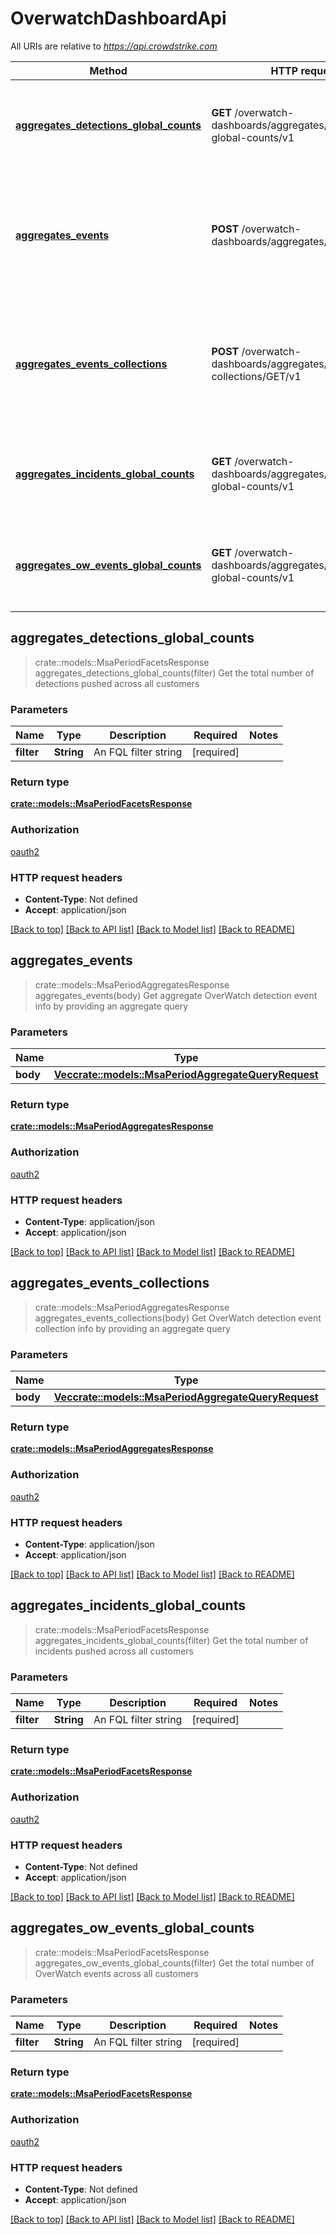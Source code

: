 # OverwatchDashboardApi

All URIs are relative to *<https://api.crowdstrike.com>*

Method | HTTP request | Description
------------- | ------------- | -------------
[**aggregates_detections_global_counts**](OverwatchDashboardApi.md#aggregates_detections_global_counts) | **GET** /overwatch-dashboards/aggregates/detections-global-counts/v1 | Get the total number of detections pushed across all customers
[**aggregates_events**](OverwatchDashboardApi.md#aggregates_events) | **POST** /overwatch-dashboards/aggregates/events/GET/v1 | Get aggregate OverWatch detection event info by providing an aggregate query
[**aggregates_events_collections**](OverwatchDashboardApi.md#aggregates_events_collections) | **POST** /overwatch-dashboards/aggregates/events-collections/GET/v1 | Get OverWatch detection event collection info by providing an aggregate query
[**aggregates_incidents_global_counts**](OverwatchDashboardApi.md#aggregates_incidents_global_counts) | **GET** /overwatch-dashboards/aggregates/incidents-global-counts/v1 | Get the total number of incidents pushed across all customers
[**aggregates_ow_events_global_counts**](OverwatchDashboardApi.md#aggregates_ow_events_global_counts) | **GET** /overwatch-dashboards/aggregates/ow-events-global-counts/v1 | Get the total number of OverWatch events across all customers

## aggregates_detections_global_counts

> crate::models::MsaPeriodFacetsResponse aggregates_detections_global_counts(filter)
Get the total number of detections pushed across all customers

### Parameters

Name | Type | Description  | Required | Notes
------------- | ------------- | ------------- | ------------- | -------------
**filter** | **String** | An FQL filter string | [required] |

### Return type

[**crate::models::MsaPeriodFacetsResponse**](msa.FacetsResponse.md)

### Authorization

[oauth2](../README.md#oauth2)

### HTTP request headers

- **Content-Type**: Not defined
- **Accept**: application/json

[[Back to top]](#) [[Back to API list]](./README.md#documentation-for-api-endpoints) [[Back to Model list]](./README.md#documentation-for-models) [[Back to README]](../README.md)

## aggregates_events

> crate::models::MsaPeriodAggregatesResponse aggregates_events(body)
Get aggregate OverWatch detection event info by providing an aggregate query

### Parameters

Name | Type | Description  | Required | Notes
------------- | ------------- | ------------- | ------------- | -------------
**body** | [**Vec<crate::models::MsaPeriodAggregateQueryRequest>**](msa.AggregateQueryRequest.md) |  | [required] |

### Return type

[**crate::models::MsaPeriodAggregatesResponse**](msa.AggregatesResponse.md)

### Authorization

[oauth2](../README.md#oauth2)

### HTTP request headers

- **Content-Type**: application/json
- **Accept**: application/json

[[Back to top]](#) [[Back to API list]](./README.md#documentation-for-api-endpoints) [[Back to Model list]](./README.md#documentation-for-models) [[Back to README]](../README.md)

## aggregates_events_collections

> crate::models::MsaPeriodAggregatesResponse aggregates_events_collections(body)
Get OverWatch detection event collection info by providing an aggregate query

### Parameters

Name | Type | Description  | Required | Notes
------------- | ------------- | ------------- | ------------- | -------------
**body** | [**Vec<crate::models::MsaPeriodAggregateQueryRequest>**](msa.AggregateQueryRequest.md) |  | [required] |

### Return type

[**crate::models::MsaPeriodAggregatesResponse**](msa.AggregatesResponse.md)

### Authorization

[oauth2](../README.md#oauth2)

### HTTP request headers

- **Content-Type**: application/json
- **Accept**: application/json

[[Back to top]](#) [[Back to API list]](./README.md#documentation-for-api-endpoints) [[Back to Model list]](./README.md#documentation-for-models) [[Back to README]](../README.md)

## aggregates_incidents_global_counts

> crate::models::MsaPeriodFacetsResponse aggregates_incidents_global_counts(filter)
Get the total number of incidents pushed across all customers

### Parameters

Name | Type | Description  | Required | Notes
------------- | ------------- | ------------- | ------------- | -------------
**filter** | **String** | An FQL filter string | [required] |

### Return type

[**crate::models::MsaPeriodFacetsResponse**](msa.FacetsResponse.md)

### Authorization

[oauth2](../README.md#oauth2)

### HTTP request headers

- **Content-Type**: Not defined
- **Accept**: application/json

[[Back to top]](#) [[Back to API list]](./README.md#documentation-for-api-endpoints) [[Back to Model list]](./README.md#documentation-for-models) [[Back to README]](../README.md)

## aggregates_ow_events_global_counts

> crate::models::MsaPeriodFacetsResponse aggregates_ow_events_global_counts(filter)
Get the total number of OverWatch events across all customers

### Parameters

Name | Type | Description  | Required | Notes
------------- | ------------- | ------------- | ------------- | -------------
**filter** | **String** | An FQL filter string | [required] |

### Return type

[**crate::models::MsaPeriodFacetsResponse**](msa.FacetsResponse.md)

### Authorization

[oauth2](../README.md#oauth2)

### HTTP request headers

- **Content-Type**: Not defined
- **Accept**: application/json

[[Back to top]](#) [[Back to API list]](./README.md#documentation-for-api-endpoints) [[Back to Model list]](./README.md#documentation-for-models) [[Back to README]](../README.md)
